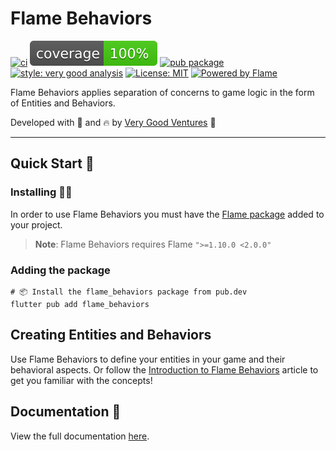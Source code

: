 # Flame Behaviors

[![ci][ci_badge]][ci_link]
[![coverage][coverage_badge]][ci_link]
[![pub package][pub_badge]][pub_link]
[![style: very good analysis][very_good_analysis_badge]][very_good_analysis_link]
[![License: MIT][license_badge]][license_link]
[![Powered by Flame][flame_badge_link]]([flame_link])

Flame Behaviors applies separation of concerns to game logic in the form of Entities and Behaviors.

Developed with 💙 and 🔥 by [Very Good Ventures][very_good_ventures_link] 🦄

---

## Quick Start 🚀

### Installing 🧑‍💻

In order to use Flame Behaviors you must have the [Flame package][flame_package_link] added to your 
project.

> **Note**: Flame Behaviors requires Flame `">=1.10.0 <2.0.0"`

### Adding the package

```shell
# 📦 Install the flame_behaviors package from pub.dev
flutter pub add flame_behaviors
```

## Creating Entities and Behaviors

Use Flame Behaviors to define your entities in your game and their behavioral aspects. Or follow 
the [Introduction to Flame Behaviors][flame_behaviors_article] article to get you familiar with 
the concepts!

## Documentation 📝

View the full documentation [here][flame_behaviors_documentation].

[ci_badge]: https://github.com/VeryGoodOpenSource/flame_behaviors/workflows/flame_behaviors/badge.svg
[ci_link]: https://github.com/VeryGoodOpenSource/flame_behaviors/actions
[coverage_badge]: https://raw.githubusercontent.com/VeryGoodOpenSource/flame_behaviors/main/coverage_badge.svg
[license_badge]: https://img.shields.io/badge/license-MIT-blue.svg
[license_link]: https://opensource.org/licenses/MIT
[pub_badge]: https://img.shields.io/pub/v/flame_behaviors.svg
[pub_link]: https://pub.dartlang.org/packages/flame_behaviors
[very_good_analysis_badge]: https://img.shields.io/badge/style-very_good_analysis-B22C89.svg
[very_good_analysis_link]: https://pub.dev/packages/very_good_analysis
[very_good_ventures_link]: https://verygood.ventures/?utm_source=github&utm_medium=banner&utm_campaign=CLI
[flame_badge_link]: https://img.shields.io/badge/Powered%20by-%F0%9F%94%A5-orange.svg
[flame_link]: https://flame-engine.org
[flame_package_link]: https://pub.dev/packages/flame
[flame_behaviors_article]: https://verygood.ventures/blog/build-games-with-flame-behaviors
[flame_behaviors_documentation]: https://github.com/VeryGoodOpenSource/flame_behaviors/tree/main/docs